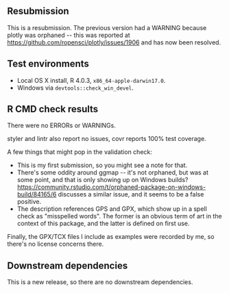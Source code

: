 ## Resubmission
This is a resubmission. The previous version had a WARNING because plotly was orphaned -- this was reported at https://github.com/ropensci/plotly/issues/1906 and has now been resolved.

## Test environments
* Local OS X install, R 4.0.3, `x86_64-apple-darwin17.0`.
* Windows via `devtools::check_win_devel`.

## R CMD check results
There were no ERRORs or WARNINGs.

styler and lintr also report no issues, covr reports 100% test coverage.

A few things that might pop in the validation check:

* This is my first submission, so you might see a note for that.
* There's some oddity around ggmap -- it's not orphaned, but was at some point, and that is only showing up on Windows builds? https://community.rstudio.com/t/orphaned-package-on-windows-build/84165/6 discusses a similar issue, and it seems to be a false positive.
* The description references GPS and GPX, which show up in a spell check as "misspelled words". The former is an obvious term of art in the context of this package, and the latter is defined on first use.

Finally, the GPX/TCX files I include as examples were recorded by me, so there's no license concerns there.

## Downstream dependencies
This is a new release, so there are no downstream dependencies.
